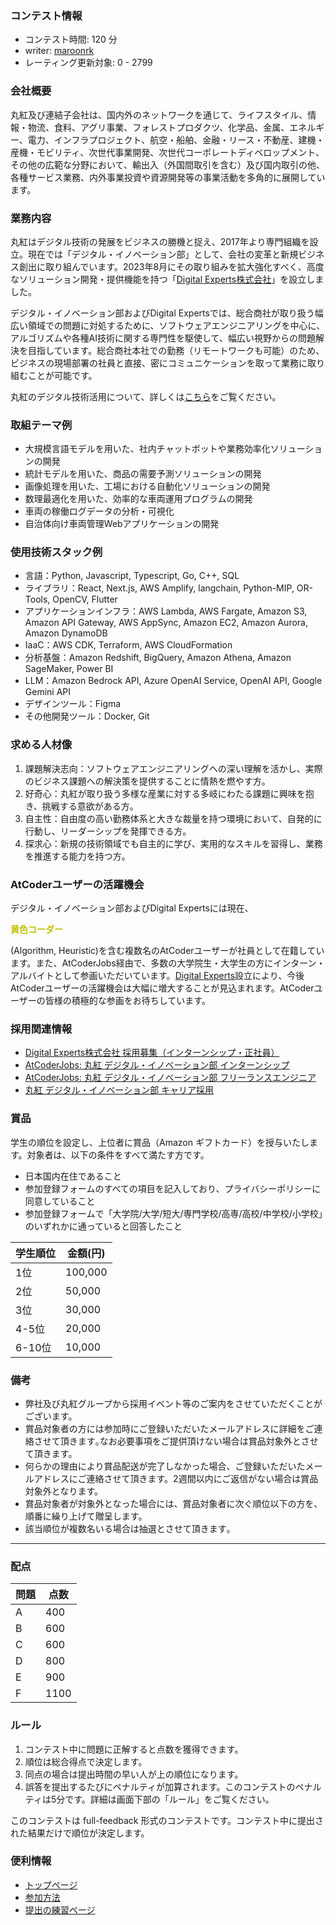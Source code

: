 
<div>

<span>

<span>

### **コンテスト情報**

<section>

<ul>

<li>
コンテスト時間: 120 分
</li>

<li>
writer: <a href="https://atcoder.jp/contests/arc183/users/maroonrk">
<span>
maroonrk
</span>
</a>
</li>

<li>
レーティング更新対象: 0 - 
<span>
2799
</span>

</li>

</ul>

</section>

### **会社概要**

<p>
丸紅及び連結子会社は、国内外のネットワークを通じて、ライフスタイル、情報・物流、食料、アグリ事業、フォレストプロダクツ、化学品、金属、エネルギー、電力、インフラプロジェクト、航空・船舶、金融・リース・不動産、建機・産機・モビリティ、次世代事業開発、次世代コーポレートディベロップメント、その他の広範な分野において、輸出入（外国間取引を含む）及び国内取引の他、各種サービス業務、内外事業投資や資源開発等の事業活動を多角的に展開しています。
      
</p>

### **業務内容**

<p>
丸紅はデジタル技術の発展をビジネスの勝機と捉え、2017年より専門組織を設立。現在では「デジタル・イノベーション部」として、会社の変革と新規ビジネス創出に取り組んでいます。2023年8月にその取り組みを拡大強化すべく、高度なソリューション開発・提供機能を持つ「<a href="https://d-experts.com/">Digital Experts株式会社</a>」を設立しました。
      
</p>

<p>
デジタル・イノベーション部およびDigital Expertsでは、総合商社が取り扱う幅広い領域での問題に対処するために、ソフトウェアエンジニアリングを中心に、アルゴリズムや各種AI技術に関する専門性を駆使して、幅広い視野からの問題解決を目指しています。総合商社本社での勤務（リモートワークも可能）のため、ビジネスの現場部署の社員と直接、密にコミュニケーションを取って業務に取り組むことが可能です。
      
</p>

<p>
丸紅のデジタル技術活用について、詳しくは<a href="https://www.marubeni.com/jp/digital-innovation/">こちら</a>をご覧ください。
      
</p>

### **取組テーマ例**

<ul>

<li>
大規模言語モデルを用いた、社内チャットボットや業務効率化ソリューションの開発
</li>

<li>
統計モデルを用いた、商品の需要予測ソリューションの開発
</li>

<li>
画像処理を用いた、工場における自動化ソリューションの開発
</li>

<li>
数理最適化を用いた、効率的な車両運用プログラムの開発
</li>

<li>
車両の稼働ログデータの分析・可視化
</li>

<li>
自治体向け車両管理Webアプリケーションの開発
</li>

</ul>

### **使用技術スタック例**

<ul>

<li>
言語：Python, Javascript, Typescript, Go, C++, SQL
</li>

<li>
ライブラリ：React, Next.js, AWS Amplify, langchain, Python-MIP, OR-Tools, OpenCV, Flutter
</li>

<li>
アプリケーションインフラ：AWS Lambda, AWS Fargate, Amazon S3, Amazon API Gateway, AWS AppSync, Amazon EC2, Amazon Aurora, Amazon DynamoDB
</li>

<li>
IaaC：AWS CDK, Terraform, AWS CloudFormation
</li>

<li>
分析基盤：Amazon Redshift, BigQuery, Amazon Athena, Amazon SageMaker, Power BI
</li>

<li>
LLM：Amazon Bedrock API, Azure OpenAI Service, OpenAI API, Google Gemini API
</li>

<li>
デザインツール：Figma
</li>

<li>
その他開発ツール：Docker, Git
</li>

</ul>

### **求める人材像**

<ol>

<li>
課題解決志向：ソフトウェアエンジニアリングへの深い理解を活かし、実際のビジネス課題への解決策を提供することに情熱を燃やす方。
</li>

<li>
好奇心：丸紅が取り扱う多様な産業に対する多岐にわたる課題に興味を抱き、挑戦する意欲がある方。
</li>

<li>
自主性：自由度の高い勤務体系と大きな裁量を持つ環境において、自発的に行動し、リーダーシップを発揮できる方。
</li>

<li>
探求心：新規の技術領域でも自主的に学び、実用的なスキルを習得し、業務を推進する能力を持つ方。
</li>

</ol>

### **AtCoderユーザーの活躍機会**

<p>
デジタル・イノベーション部およびDigital Expertsには現在、
<b>

<font color="#C0C000">黄色コーダー</font>

</b>
(Algorithm, Heuristic)を含む複数名のAtCoderユーザーが社員として在籍しています。また、AtCoderJobs経由で、多数の大学院生・大学生の方にインターン・アルバイトとして参画いただいています。<a href="https://d-experts.com/">Digital Experts</a>設立により、今後AtCoderユーザーの活躍機会は大幅に増大することが見込まれます。AtCoderユーザーの皆様の積極的な参画をお待ちしています。
      
</p>

### **採用関連情報**

<ul>

<li>
<a href="https://recruit.d-experts.com/">Digital Experts株式会社 採用募集（インターンシップ・正社員）</a>
</li>

<li>
<a href="https://jobs.atcoder.jp/offers/747">AtCoderJobs: 丸紅 デジタル・イノベーション部 インターンシップ</a>
</li>

<li>
<a href="https://jobs.atcoder.jp/offers/810">AtCoderJobs: 丸紅 デジタル・イノベーション部 フリーランスエンジニア</a>
</li>

<li>
<a href="https://hrmos.co/pages/marubeni-career/jobs/26-1">丸紅 デジタル・イノベーション部 キャリア採用</a>
</li>

</ul>

### **賞品**

<p>
学生の順位を設定し、上位者に賞品（Amazon ギフトカード）を授与いたします。対象者は、以下の条件をすべて満たす方です。
      
</p>

<ul>

<li>
日本国内在住であること
</li>

<li>
参加登録フォームのすべての項目を記入しており、プライバシーポリシーに同意していること
</li>

<li>
参加登録フォームで「大学院/大学/短大/専門学校/高専/高校/中学校/小学校」のいずれかに通っていると回答したこと
</li>

</ul>

<table>

<thead>

<tr>

<th>
学生順位
</th>

<th>
金額(円)
</th>

</tr>

</thead>

<tbody>

<tr>

<td>
1位
</td>

<td>
100,000
</td>

</tr>

<tr>

<td>
2位
</td>

<td>
50,000
</td>

</tr>

<tr>

<td>
3位
</td>

<td>
30,000
</td>

</tr>

<tr>

<td>
4-5位
</td>

<td>
20,000
</td>

</tr>

<tr>

<td>
6-10位
</td>

<td>
10,000
</td>

</tr>

</tbody>

</table>

### **備考**

<ul>

<li>
弊社及び丸紅グループから採用イベント等のご案内をさせていただくことがございます。
</li>

<li>
賞品対象者の方には参加時にご登録いただいたメールアドレスに詳細をご連絡させて頂きます｡なお必要事項をご提供頂けない場合は賞品対象外とさせて頂きます。
</li>

<li>
何らかの理由により賞品配送が完了しなかった場合、ご登録いただいたメールアドレスにご連絡させて頂きます。2週間以内にご返信がない場合は賞品対象外となります。
</li>

<li>
賞品対象者が対象外となった場合には、賞品対象者に次ぐ順位以下の方を、順番に繰り上げて贈呈します。
</li>

<li>
該当順位が複数名いる場合は抽選とさせて頂きます｡
</li>

</ul>

---

### **配点**

<section>

<div>

<div>

<table>

<thead>

<tr>

<th>
問題
</th>

<th>
点数
</th>

</tr>

</thead>

<tbody>

<tr>

<td>
A
</td>

<td>
400
</td>

</tr>

<tr>

<td>
B
</td>

<td>
600
</td>

</tr>

<tr>

<td>
C
</td>

<td>
600
</td>

</tr>

<tr>

<td>
D
</td>

<td>
800
</td>

</tr>

<tr>

<td>
E
</td>

<td>
900
</td>

</tr>

<tr>

<td>
F
</td>

<td>
1100
</td>

</tr>

</tbody>

</table>

</div>

</div>

</section>

### **ルール**

<section>

<ol>

<li>
コンテスト中に問題に正解すると点数を獲得できます。
</li>

<li>
順位は総合得点で決定します。
</li>

<li>
同点の場合は提出時間の早い人が上の順位になります。
</li>

<li>
誤答を提出するたびにペナルティが加算されます。このコンテストのペナルティは5分です。詳細は画面下部の「ルール」をご覧ください。
</li>

</ol>

<p>
このコンテストは full-feedback 形式のコンテストです。コンテスト中に提出された結果だけで順位が決定します。
      
</p>

</section>

### **便利情報**

<ul>

<li>
<a href="https://atcoder.jp/">トップページ</a>
</li>

<li>
<a href="https://atcoder.jp/post/37">参加方法</a>
</li>

<li>
<a href="https://atcoder.jp/contests/practice">提出の練習ページ</a>
</li>

</ul>

</span>

</span>

</div>
